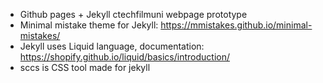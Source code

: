 - Github pages + Jekyll ctechfilmuni webpage prototype
- Minimal mistake theme for Jekyll: https://mmistakes.github.io/minimal-mistakes/
- Jekyll uses Liquid language, documentation: https://shopify.github.io/liquid/basics/introduction/
- sccs is CSS tool made for jekyll
